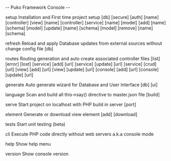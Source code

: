 
-- Puko Framework Console --

setup    Installation and First time project setup
         [db]
         [secure]
         [auth] [name]
         [controller] [view] [name]
         [controller] [service] [name]
         [model] [add] [name] [schema]
         [model] [update] [name] [schema]
         [model] [remove] [name] [schema]

refresh  Reload and apply Database updates from external sources without change config file
         [db]
                  
routes   Routing generation and auto create associated controller files
         [list]
         [error]
         [lost]
         [service] [add] [url]
         [service] [update] [url]
         [service] [crud] [url]
         [view] [add] [url]
         [view] [update] [url]
         [console] [add] [url]
         [console] [update] [url]

generate Auto generate wizard for Database and User Interface
         [db]
         [ui]

language Scan and build all this->say() directive to master.json file
         [build]

serve    Start project on localhost with PHP build in server
         [port]

element  Generate or download view element
         <name> [add]
         <name> [download]

tests    Start unit testing (beta)

cli      Execute PHP code directly without web servers a.k.a console mode
         <router path>
         
help     Show help menu

version  Show console version

